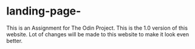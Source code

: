 # landing-page-

This is an Assignment for The Odin Project.
This is the 1.0 version of this website.
Lot of changes will be made to this website to make it look even better.